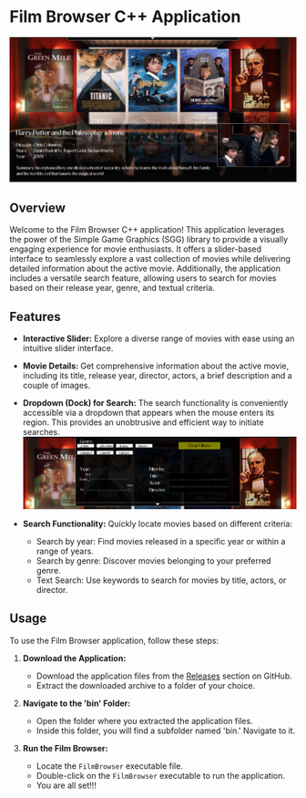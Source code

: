 # Film Browser C++ Application

![Film Browser Main Page](images/main.png)

## Overview

Welcome to the Film Browser C++ application! This application leverages the power of the Simple Game Graphics (SGG) library to provide a visually engaging experience for movie enthusiasts. It offers a slider-based interface to seamlessly explore a vast collection of movies while delivering detailed information about the active movie. Additionally, the application includes a versatile search feature, allowing users to search for movies based on their release year, genre, and textual criteria.

## Features

- **Interactive Slider:** Explore a diverse range of movies with ease using an intuitive slider interface.

- **Movie Details:** Get comprehensive information about the active movie, including its title, release year, director, actors, a brief description and a couple of images.

- **Dropdown (Dock) for Search:** The search functionality is conveniently accessible via a dropdown that appears when the mouse enters its region. This provides an unobtrusive and efficient way to initiate searches.
![Dock](images/dock.png)

- **Search Functionality:** Quickly locate movies based on different criteria:
  - Search by year: Find movies released in a specific year or within a range of years.
  - Search by genre: Discover movies belonging to your preferred genre.
  - Text Search: Use keywords to search for movies by title, actors, or director.

## Usage
To use the Film Browser application, follow these steps:

1. **Download the Application:**

   - Download the application files from the [Releases](https://github.com/yourusername/film-browser/releases) section on GitHub.
   - Extract the downloaded archive to a folder of your choice.

2. **Navigate to the 'bin' Folder:**

   - Open the folder where you extracted the application files.
   - Inside this folder, you will find a subfolder named 'bin.' Navigate to it.

3. **Run the Film Browser:**

   - Locate the `FilmBrowser` executable file.
   - Double-click on the `FilmBrowser` executable to run the application.
   - You are all set!!!


